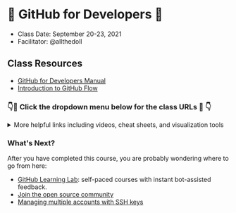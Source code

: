 # 🌮 GitHub for Developers 🦄

- Class Date: September 20-23, 2021
- Facilitator: @allthedoll

## Class Resources

- [GitHub for Developers Manual](https://githubtraining.github.io/training-manual/#/)
- [Introduction to GitHub Flow](https://guides.github.com/introduction/flow/)

### 👇🔗 Click the dropdown menu below for the class URLs 🔗 👇

<details>

<summary>More helpful links including videos, cheat sheets, and visualization tools</summary>

#### Git

- [Git Cheat Sheet](https://github.github.com/training-kit/downloads/github-git-cheat-sheet.pdf)
- [git-scm](https://git-scm.com)
- [Git Katas](https://github.com/praqma-training/gitkatas)
- [Git Aliases](https://haacked.com/archive/2014/07/28/github-flow-aliases/)
- [Visuals of Helpful Git Commands](https://dev.to/lydiahallie/cs-visualized-useful-git-commands-37p1)

#### Review materials & visualization

- [Review videos](https://www.youtube.com/playlist?list=PLg7s6cbtAD16Pgp6WIVfX4VsGI-xyWkMz)
- [GitSchool - Visualizing Git](http://git-school.github.io/visualizing-git/)
- [Visualizing Git Concepts with D3](https://onlywei.github.io/explain-git-with-d3/)
- [Git Viz](https://peleke.github.io/git-viz/)
- [Git Graph Extension for VS Code](https://marketplace.visualstudio.com/items?itemName=mhutchie.git-graph)
- [LearnGitBranching](http://learngitbranching.js.org/?NODEMO)

#### GitHub Documentation and Help

- [GitHub Webcasts](https://resources.github.com/webcasts/)
- [Authentication Troubleshooting Guide](https://help.github.com/categories/authenticating-to-github/)
- [GitHub Help Documentation](https://help.github.com/)
- [GitHub Enterprise Documentation](https://help.github.com/enterprise/)
- [Enterprise Support](https://enterprise.github.com/support)

#### Git and IDEs Webcasts

- [GitHub and Visual Studio](https://resources.github.com/webcasts/GitHub-and-Visual-Studio/)
- [GitHub and IntelliJ IDEs](https://resources.github.com/webcasts/GitHub-and-Intellij-IDEs/)
- [GitHub and Atom.io](https://resources.github.com/webcasts/GitHub-and-Atom/)
- [GitHub and Xcode](https://resources.github.com/webcasts/GitHub-and-Xcode/)
- [GitHub and Eclipse](https://resources.github.com/webcasts/GitHub-and-Eclipse/)
- [GitHub and GitHub Desktop](https://resources.github.com/webcasts/GitHub-and-GitHub-desktop/)
- [GitHub and GitKraken](https://youtu.be/awzPi1XLPnU)

</details>

### What's Next?

After you have completed this course, you are probably wondering where to go from here:

- [GitHub Learning Lab](https://lab.github.com/): self-paced courses with instant bot-assisted feedback.
- [Join the open source community](https://github.com/open-source)
- [Managing multiple accounts with SSH keys](https://gist.github.com/allthedoll/45667c2c29873336ab18846bfef9d417)
